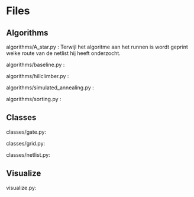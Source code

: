 # Files

## Algorithms
algorithms/A_star.py : Terwijl het algoritme aan het runnen is wordt geprint welke route van de netlist hij heeft onderzocht.

algorithms/baseline.py : 

algorithms/hillclimber.py : 

algorithms/simulated_annealing.py : 

algorithms/sorting.py : 

## Classes

classes/gate.py:

classes/grid.py:

classes/netlist.py:

## Visualize

visualize.py:
